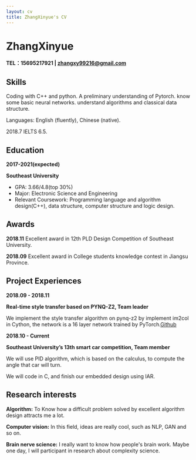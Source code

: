 ```yaml
---
layout: cv
title: ZhangXinyue's CV
---
```

# ZhangXinyue

**TEL：15695217921 | zhangxy99216@gmail.com** 

## Skills

Coding with C++ and python. A preliminary understanding of Pytorch. 
know some basic neural networks.
understand algorithms and classical data structure.

Languages: English (fluently), Chinese (native). 

  2018.7 IELTS 6.5.

## Education

**2017-2021(expected)**

**Southeast University**

- GPA: 3.66/4.8(top 30%)
- Major: Electronic Science and Engineering
- Relevant Coursework: Programming language and algorithm design(C++), data structure, computer structure and logic design.


## Awards

**2018.11**
Excellent award in 12th PLD Design Competition of Southeast University.

**2018.09**
Excellent award in College students knowledge contest in Jiangsu Province.

## Project Experiences

**2018.09 - 2018.11**

**Real-time style transfer based on PYNQ-Z2, Team leader**

We implement the style transfer algorithm on pynq-z2 by implement im2col in Cython, the network is a 16 layer network trained by PyTorch.[Github](https://github.com/VerBubbleabc/neural-style-on-chip)

**2018.10 - Current**

**Southeast University’s 13th smart car competition, Team member**

We will use PID algorithm, which is based on the calculus, to compute the angle that car will turn.

We will code in C, and finish our embedded design using IAR.
  
   
## Research interests

**Algorithm:** To Know how a difficult problem solved by excellent algorithm design attracts me a lot.

**Computer vision:** In this field, ideas are really cool, such as NLP, GAN and so on.

**Brain nerve science:** I really want to know how people's brain work. Maybe one day, I will participant in research about complexity science.
